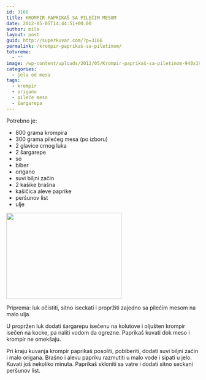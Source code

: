 ```yaml
---
id: 3166
title: KROMPIR PAPRIKAŠ SA PILEĆIM MESOM
date: 2012-05-05T14:44:51+00:00
author: mila
layout: post
guid: http://superkuvar.com/?p=3166
permalink: /krompir-paprikaš-sa-piletinom/
totvreme:
  - ""
image: /wp-content/uploads/2012/05/Krompir-paprikaš-sa-piletinom-940x198.jpg
categories:
  - jela od mesa
tags:
  - krompir
  - origano
  - pileće meso
  - šargarepa
---
```

Potrebno je:

  * 800 grama krompira
  * 300 grama pilećeg mesa (po izboru)
  * 2 glavice crnog luka
  * 2 šargarepe
  * so
  * biber
  * origano
  * suvi biljni začin
  * 2 kašike brašna
  * kašičica aleve paprike
  * peršunov list
  * ulje

<img class="alignnone size-medium wp-image-3167" title="Krompir paprikaš sa piletinom" src="/wp-content/uploads/2012/05/Krompir-paprikaš-sa-piletinom-300x225.jpg" alt="" width="300" height="225" /> 

Priprema: luk očistiti, sitno iseckati i propržiti zajedno sa pilećim mesom na malo ulja.

U propržen luk dodati šargarepu isečenu na kolutove i oljušten krompir isečen na kocke, pa naliti vodom da ogrezne. Paprikaš kuvati dok meso i krompir ne omekšaju.

Pri kraju kuvanja krompir paprikaš posoliti, pobiberiti, dodati suvi biljni začin i malo origana. Brašno i alevu papriku razmutiti u malo vode i sipati u jelo. Kuvati još nekoliko minuta. Paprikaš skloniti sa vatre i dodati sitno seckani peršunov list.